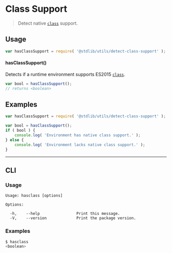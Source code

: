 # Class Support

> Detect native [`class`][class] support.


<section class="usage">

## Usage

``` javascript
var hasClassSupport = require( '@stdlib/utils/detect-class-support' );
```

#### hasClassSupport()

Detects if a runtime environment supports ES2015 [`class`][class].

``` javascript
var bool = hasClassSupport();
// returns <boolean>
```

</section>

<!-- /.usage -->


<section class="examples">

## Examples

``` javascript
var hasClassSupport = require( '@stdlib/utils/detect-class-support' );

var bool = hasClassSupport();
if ( bool ) {
    console.log( 'Environment has native class support.' );
} else {
    console.log( 'Environment lacks native class support.' );
}
```

</section>

<!-- /.examples -->


---

<section class="cli">

## CLI

<section class="usage">

### Usage

``` text
Usage: hasclass [options]

Options:

  -h,    --help                Print this message.
  -V,    --version             Print the package version.
```

</section>

<!-- /.usage -->

<section class="examples">

### Examples

``` bash
$ hasclass
<boolean>
```

</section>

<!-- /.examples -->

</section>

<!-- /.cli -->


<section class="links">

[class]: https://developer.mozilla.org/en-US/docs/Web/JavaScript/Reference/Classes

</section>

<!-- /.links -->
